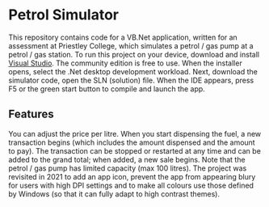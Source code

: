 <h1>Petrol Simulator</h1>
This repository contains code for a VB.Net application, written for an assessment at Priestley College, which simulates a petrol / gas pump at a petrol / gas station. 
To run this project on your device, download and install <a href="https://visualstudio.microsoft.com/downloads/">Visual Studio</a>. The community edition is free to use. When the installer opens, select the .Net desktop development workload. 
Next, download the simulator code, open the SLN (solution) file. When the IDE appears, press F5 or the green start button to compile and launch the app.

<h2>Features</h2>
You can adjust the price per litre. When you start dispensing the fuel, a new transaction begins (which includes the amount dispensed and the amount to pay). 
The transaction can be stopped or restarted at any time and can be added to the grand total; when added, a new sale begins. Note that the petrol / gas pump has limited capacity (max 100 litres).
The project was revisited in 2021 to add an app icon, prevent the app from appearing blury for users with high DPI settings and to make all colours use those defined by Windows (so that it can fully adapt to high contrast themes).
